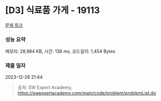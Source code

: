 # [D3] 식료품 가게 - 19113 

[문제 링크](https://swexpertacademy.com/main/code/problem/problemDetail.do?contestProbId=AYxCRFA6iiEDFASu) 

### 성능 요약

메모리: 28,984 KB, 시간: 138 ms, 코드길이: 1,454 Bytes

### 제출 일자

2023-12-28 21:44



> 출처: SW Expert Academy, https://swexpertacademy.com/main/code/problem/problemList.do
